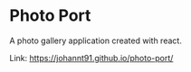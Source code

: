 # Photo Port

A photo gallery application created with react.

Link: https://johannt91.github.io/photo-port/
